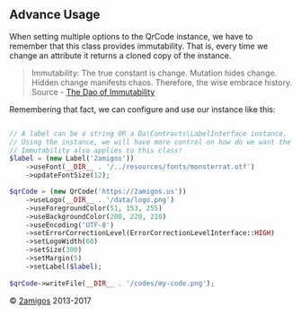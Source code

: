 Advance Usage 
-------------

When setting multiple options to the QrCode instance, we have to remember that this class provides immutability. That is,
every time we change an attribute it returns a cloned copy of the instance.

> Immutability: The true constant is change. Mutation hides change. Hidden change manifests chaos. Therefore, the wise 
> embrace history. 
> Source - [The Dao of Immutability](https://medium.com/javascript-scene/the-dao-of-immutability-9f91a70c88cd)

Remembering that fact, we can configure and use our instance like this:


```php 

// A label can be a string OR a Da\Contracts\LabelInterface instance. 
// Using the instance, we will have more control on how do we want the label to be displayed.
// Immutability also applies to this class! 
$label = (new Label('2amigos'))
    ->useFont(__DIR__ . '/../resources/fonts/monsterrat.otf')
    ->updateFontSize(12);

$qrCode = (new QrCode('https://2amigos.us'))
    ->useLogo(__DIR__ . '/data/logo.png')
    ->useForegroundColor(51, 153, 255)
    ->useBackgroundColor(200, 220, 210)
    ->useEncoding('UTF-8')
    ->setErrorCorrectionLevel(ErrorCorrectionLevelInterface::HIGH)
    ->setLogoWidth(60)
    ->setSize(300)
    ->setMargin(5)
    ->setLabel($label);
    
$qrCode->writeFile(__DIR__ . '/codes/my-code.png');

```


© [2amigos](http://www.2amigos.us/) 2013-2017
